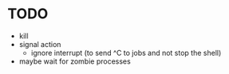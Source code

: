 # TODO
- kill
- signal action
    - ignore interrupt (to send ^C to jobs and not stop the shell)
- maybe wait for zombie processes
